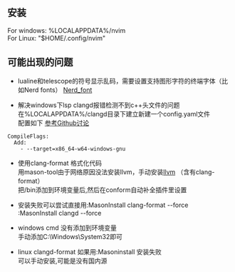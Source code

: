 ## 安装
For windows: %LOCALAPPDATA%/nvim  
For Linux: "$HOME/.config/nvim"  

## 可能出现的问题
- lualine和telescope的符号显示乱码，需要设置支持图形字符的终端字体（比如Nerd fonts） 
[Nerd_font](https://www.nerdfonts.com/)  
  

- 解决windows下lsp clangd报错检测不到c++头文件的问题  
在%LOCALAPPDATA%/clangd目录下建立新建一个config.yaml文件  
配置如下  [参考Github讨论](https://github.com/clangd/clangd/issues/537#issuecomment-1479544442)  
```  
CompileFlags:  
  Add:
    - --target=x86_64-w64-windows-gnu
```  
- 使用clang-format 格式化代码  
用mason-tool由于网络原因没法安装llvm，手动安装[llvm](https://github.com/llvm/llvm-project/releases/)  （含有clang-format）  
把/bin添加到环境变量后,然后在conform自动补全插件里设置    

- 安装失败可以尝试直接用:MasonInstall clang-format --force  
:MasonInstall clangd --force  

- windows cmd 没有添加到环境变量  
手动添加C:\Windows\System32即可  
- linux clangd-format 如果用:Masoninstall 安装失败  
可以手动安装,可能是没有国内源  

